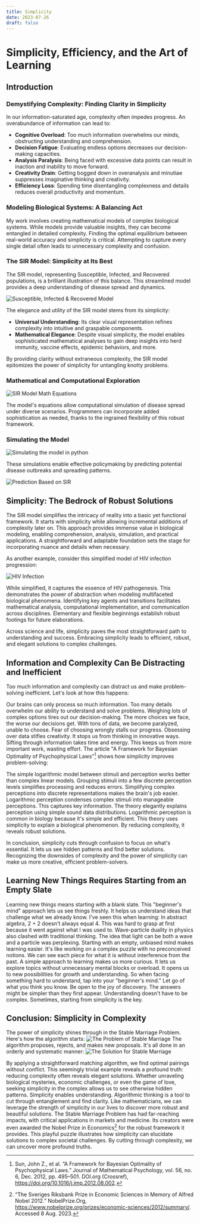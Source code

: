 ```yaml
---
title: Simplicity
date: 2023-07-26
draft: false
---
```


# Simplicity, Efficiency, and the Art of Learning

## Introduction

### Demystifying Complexity: Finding Clarity in Simplicity

In our information-saturated age, complexity often impedes progress. An overabundance of information can lead to:

* **Cognitive Overload**: Too much information overwhelms our minds, obstructing understanding and comprehension.
* **Decision Fatigue**: Evaluating endless options decreases our decision-making capacities.
* **Analysis Paralysis**: Being faced with excessive data points can result in inaction and inability to move forward.
* **Creativity Drain**: Getting bogged down in overanalysis and minutiae suppresses imaginative thinking and creativity.
* **Efficiency Loss**: Spending time disentangling complexness and details reduces overall productivity and momentum.

### Modeling Biological Systems: A Balancing Act

My work involves creating mathematical models of complex biological systems. While models provide valuable insights, they can become entangled in detailed complexity. Finding the optimal equilibrium between real-world accuracy and simplicity is critical. Attempting to capture every single detail often leads to unnecessary complexity and confusion.

### The SIR Model: Simplicity at Its Best

The SIR model, representing Susceptible, Infected, and Recovered populations, is a brilliant illustration of this balance. This streamlined model provides a deep understanding of disease spread and dynamics.

![Susceptible, Infected & Recovered Model](sir.svg)

The elegance and utility of the SIR model stems from its simplicity:

* **Universal Understanding**: Its clear visual representation refines complexity into intuitive and graspable components.
* **Mathematical Elegance**: Despite visual simplicity, the model enables sophisticated mathematical analyses to gain deep insights into herd immunity, vaccine effects, epidemic behaviors, and more.

By providing clarity without extraneous complexity, the SIR model epitomizes the power of simplicity for untangling knotty problems.

### Mathematical and Computational Exploration

![SIR Model Math Equations](equation.svg)

The model's equations allow computational simulation of disease spread under diverse scenarios. Programmers can incorporate added sophistication as needed, thanks to the ingrained flexibility of this robust framework.

### Simulating the Model

![Simulating the model in python](py.svg)

These simulations enable effective policymaking by predicting potential disease outbreaks and spreading patterns.

![Prediction Based on SIR](sir_plot.png)

## Simplicity: The Bedrock of Robust Solutions

The SIR model simplifies the intricacy of reality into a basic yet functional framework. It starts with simplicity while allowing incremental additions of complexity later on. This approach provides immense value in biological modeling, enabling comprehension, analysis, simulation, and practical applications. A straightforward and adaptable foundation sets the stage for incorporating nuance and details when necessary.

As another example, consider this simplified model of HIV infection progression:

![HIV Infection](hiv.svg)

While simplified, it captures the essence of HIV pathogenesis. This demonstrates the power of abstraction when modeling multifaceted biological phenomena. Identifying key agents and transitions facilitates mathematical analysis, computational implementation, and communication across disciplines. Elementary and flexible beginnings establish robust footings for future elaborations.

Across science and life, simplicity paves the most straightforward path to understanding and success. Embracing simplicity leads to efficient, robust, and elegant solutions to complex challenges.


## Information and Complexity Can Be Distracting and Inefficient

Too much information and complexity can distract us and make problem-solving inefficient. Let's look at how this happens:

Our brains can only process so much information. Too many details overwhelm our ability to understand and solve problems.
Weighing lots of complex options tires out our decision-making. The more choices we face, the worse our decisions get.
With tons of data, we become paralyzed, unable to choose. Fear of choosing wrongly stalls our progress.
Obsessing over data stifles creativity. It stops us from thinking in innovative ways.
Sifting through information takes time and energy. This keeps us from more important work, wasting effort.
The article "A Framework for Bayesian Optimality of Psychophysical Laws"[^1^] shows how simplicity improves problem-solving:

The simple logarithmic model between stimuli and perception works better than complex linear models.
Grouping stimuli into a few discrete perception levels simplifies processing and reduces errors.
Simplifying complex perceptions into discrete representations makes the brain's job easier.
Logarithmic perception condenses complex stimuli into manageable perceptions. This captures key information.
The theory elegantly explains perception using simple sound data distributions.
Logarithmic perception is common in biology because it's simple and efficient.
This theory uses simplicity to explain a biological phenomenon. By reducing complexity, it reveals robust solutions.

In conclusion, simplicity cuts through confusion to focus on what's essential. It lets us see hidden patterns and find better solutions. Recognizing the downsides of complexity and the power of simplicity can make us more creative, efficient problem-solvers.


## Learning New Things Requires Starting from an Empty Slate

Learning new things means starting with a blank slate. This "beginner's mind" approach lets us see things freshly. It helps us understand ideas that challenge what we already know.
I've seen this when learning:
In abstract algebra, 2 + 2 doesn't always equal 4. This was hard to grasp at first because it went against what I was used to.
Wave-particle duality in physics also clashed with traditional thinking. The idea that light can be both a wave and a particle was perplexing.
Starting with an empty, unbiased mind makes learning easier. It's like working on a complex puzzle with no preconceived notions. We can see each piece for what it is without interference from the past.
A simple approach to learning makes us more curious. It lets us explore topics without unnecessary mental blocks or overload. It opens us to new possibilities for growth and understanding.
So when facing something hard to understand, tap into your "beginner's mind." Let go of what you think you know. Be open to the joy of discovery. The answers might be simpler than they first appear. Understanding doesn't have to be complex. Sometimes, starting from simplicity is the key.

## Conclusion: Simplicity in Complexity

The power of simplicity shines through in the Stable Marriage Problem. 
Here's how the algorithm starts:
![The Problem of Stable Marriage](stable_marriage.svg)
The algorithm proposes, rejects, and makes new proposals. It's all done in an orderly and systematic manner: 
![The Solution for Stable Marriage](stable_marriage_sol.svg)

By applying a straightforward matching algorithm, we find optimal pairings without conflict. This seemingly trivial example reveals a profound truth: reducing complexity often reveals elegant solutions. Whether unraveling biological mysteries, economic challenges, or even the game of love, seeking simplicity in the complex allows us to see otherwise hidden patterns. Simplicity enables understanding. Algorithmic thinking is a tool to cut through entanglement and find clarity. Like mathematicians, we can leverage the strength of simplicity in our lives to discover more robust and beautiful solutions. The Stable Marriage Problem has had far-reaching impacts, with critical applications in markets and medicine. Its creators were even awarded the Nobel Prize in Economics[^2^] for the robust framework it provides. This playful puzzle illustrates how simplicity can elucidate solutions to complex societal challenges. By cutting through complexity, we can uncover more profound truths.


[^1^]: Sun, John Z., et al. “A Framework for Bayesian Optimality of Psychophysical Laws.” Journal of Mathematical Psychology, vol. 56, no. 6, Dec. 2012, pp. 495–501. DOI.org (Crossref), https://doi.org/10.1016/j.jmp.2012.08.002.

[^2^]: “The Sveriges Riksbank Prize in Economic Sciences in Memory of Alfred Nobel 2012.” NobelPrize.Org, https://www.nobelprize.org/prizes/economic-sciences/2012/summary/. Accessed 8 Aug. 2023.

